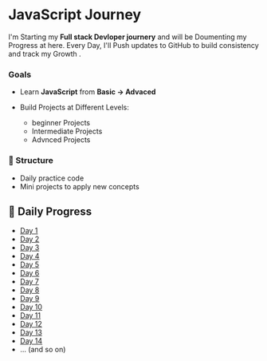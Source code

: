 


# JavaScript  Journey 
I'm Starting my **Full stack Devloper journery** and will be Doumenting my Progress at here.
Every Day, I'll Push updates to  GitHub to build consistency and track my Growth .


### Goals 
* Learn **JavaScript** from **Basic -> Advaced** 
* Build Projects at Different Levels:
  
  * beginner Projects
  * Intermediate Projects
  * Advnced Projects


### 📂 Structure

* Daily practice code
* Mini projects to apply new concepts






## 📂 Daily Progress
- [Day 1](./Day1/README.md)
- [Day 2](./Day2/README.md)
- [Day 3](./Day3/README.md)
- [Day 4](./Day4/README.md)
- [Day 5](./Day5/README.md)
- [Day 6](./Day6/README.md)
- [Day 7](./Day7/README.md)
- [Day 8](./Day8/README.md)
- [Day 9](./Day9/REAMDE.md)
- [Day 10](./Day10/README.md)
- [Day 11](./Day11/README.md)
- [Day 12](./Day12/README.md)
- [Day 13](./Day13./README.md)
- [Day 14](./Day14/README.md)
- ... (and so on)
